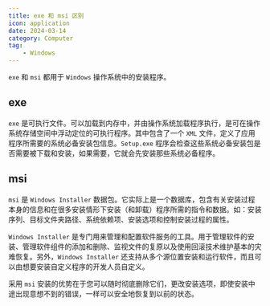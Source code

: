 ```yaml
---
title: exe 和 msi 区别
icon: application
date: 2024-03-14
category: Computer
tag:
    - Windows
---
```


`exe` 和 `msi` 都用于 `Windows` 操作系统中的安装程序。

## exe

`exe` 是可执行文件。可以加载到内存中，并由操作系统加载程序执行，是可在操作系统存储空间中浮动定位的可执行程序。其中包含了一个 `XML` 文件，定义了应用程序所需要的系统必备安装包信息。`Setup.exe` 程序会检查这些系统必备安装包是否需要被下载和安装，如果需要，它就会先安装那些系统必备程序。

## msi

`msi` 是 `Windows Installer` 数据包。它实际上是一个数据库，包含有关安装过程本身的信息和在很多安装情形下安装（和卸载）程序所需的指令和数据。如：安装序列、目标文件夹路径、系统依赖项、安装选项和控制安装过程的属性。

`Windows Installer` 是专门用来管理和配置软件服务的工具。用于管理软件的安装、管理软件组件的添加和删除、监视文件的复原以及使用回滚技术维护基本的灾难恢复。另外，`Windows Installer` 还支持从多个源位置安装和运行软件，而且可以由想要安装自定义程序的开发人员自定义。

采用 `msi` 安装的优势在于您可以随时彻底删除它们，更改安装选项，即使安装中途出现意想不到的错误，一样可以安全地恢复到以前的状态。
